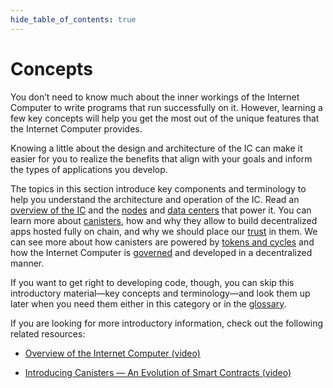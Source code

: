 ```yaml
---
hide_table_of_contents: true
---
```


# Concepts

You don’t need to know much about the inner workings of the Internet Computer to write programs that run successfully on it. However, learning a few key concepts will help you get the most out of the unique features that the Internet Computer provides.

Knowing a little about the design and architecture of the IC can make it easier for you to realize the benefits that align with your goals and inform the types of applications you develop.

The topics in this section introduce key components and terminology to help you understand the architecture and operation of the IC. Read an [overview of the IC](./what-is-IC.md) and the [nodes](./nodes-subnets.md) and [data centers](./data-centers.md) that power it. You can learn more about [canisters](./canisters-code.md), how and why they allow to build decentralized apps hosted fully on chain, and why we should place our [trust](./trust-in-canisters.md) in them. We can see more about how canisters are powered by [tokens and cycles](tokens-cycles.md) and how the Internet Computer is [governed](./governance.md) and developed in a decentralized manner.

If you want to get right to developing code, though, you can skip this introductory material—key concepts and terminology—and look them up later when you need them either in this category or in the [glossary](../developer-docs/glossary.md).

If you are looking for more introductory information, check out the following related resources:

- [Overview of the Internet Computer (video)](https://www.youtube.com/watch?v=XgsOKP224Zw)

- [Introducing Canisters — An Evolution of Smart Contracts (video)](https://www.youtube.com/watch?v=LKpGuBOXxtQ)

